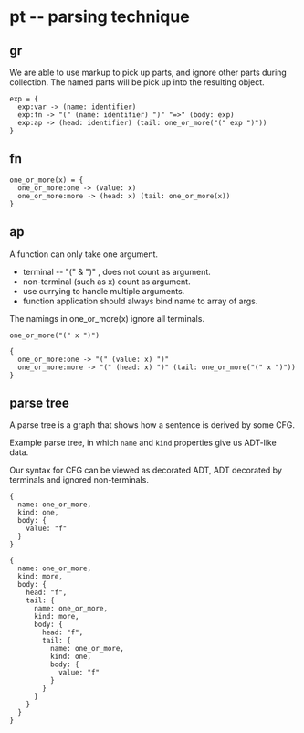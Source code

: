# pt -- parsing technique

## gr

We are able to use markup to pick up parts,
and ignore other parts during collection.
The named parts will be pick up into the resulting object.

```
exp = {
  exp:var -> (name: identifier)
  exp:fn -> "(" (name: identifier) ")" "=>" (body: exp)
  exp:ap -> (head: identifier) (tail: one_or_more("(" exp ")"))
}
```

## fn

```
one_or_more(x) = {
  one_or_more:one -> (value: x)
  one_or_more:more -> (head: x) (tail: one_or_more(x))
}
```

## ap

A function can only take one argument.
- terminal -- "(" & ")" , does not count as argument.
- non-terminal (such as x) count as argument.
- use currying to handle multiple arguments.
- function application should always bind name to array of args.

The namings in one_or_more(x) ignore all terminals.

```
one_or_more("(" x ")")
```

```
{
  one_or_more:one -> "(" (value: x) ")"
  one_or_more:more -> "(" (head: x) ")" (tail: one_or_more("(" x ")"))
}
```

## parse tree

A parse tree is a graph that shows how a sentence is derived by some CFG.

Example parse tree, in which `name` and `kind` properties give us ADT-like data.

Our syntax for CFG can be viewed as decorated ADT,
ADT decorated by terminals and ignored non-terminals.

```
{
  name: one_or_more,
  kind: one,
  body: {
    value: "f"
  }
}

{
  name: one_or_more,
  kind: more,
  body: {
    head: "f",
    tail: {
      name: one_or_more,
      kind: more,
      body: {
        head: "f",
        tail: {
          name: one_or_more,
          kind: one,
          body: {
            value: "f"
          }
        }
      }
    }
  }
}
```
